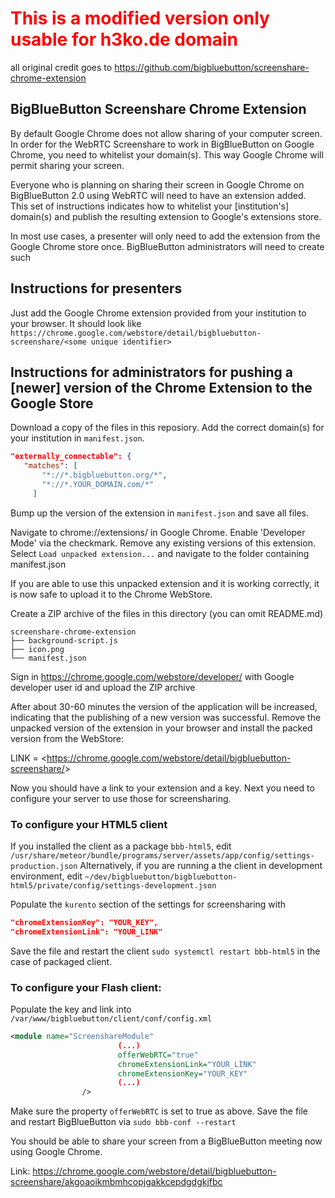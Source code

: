 # <span style="color:red">This is a modified version only usable for h3ko.de domain</span>

all original credit goes to <https://github.com/bigbluebutton/screenshare-chrome-extension>

## BigBlueButton Screenshare Chrome Extension

By default Google Chrome does not allow sharing of your computer screen. In order for the WebRTC Screenshare to work in BigBlueButton on Google Chrome, you need to whitelist your domain(s). This way Google Chrome will permit sharing your screen.

Everyone who is planning on sharing their screen in Google Chrome on BigBlueButton 2.0 using WebRTC will need to have an extension added. This set of instructions indicates how to whitelist your [institution's] domain(s) and publish the resulting extension to Google's extensions store.

In most use cases, a presenter will only need to add the extension from the Google Chrome store once.
BigBlueButton administrators will need to create such 

## Instructions for presenters

Just add the Google Chrome extension provided from your institution to your browser. It should look like
`https://chrome.google.com/webstore/detail/bigbluebutton-screenshare/<some unique identifier>`

## Instructions for administrators for pushing a [newer] version of the Chrome Extension to the Google Store

Download a copy of the files in this reposiory. Add the correct domain(s) for your institution in `manifest.json`.

```json
"externally_connectable": {
   "matches": [
       "*://*.bigbluebutton.org/*",
       "*://*.YOUR_DOMAIN.com/*"
     ]
````

Bump up the version of the extension in `manifest.json` and save all files.

Navigate to chrome://extensions/ in Google Chrome. Enable 'Developer Mode' via the checkmark. Remove any existing versions of this extension. Select `Load unpacked extension...` and navigate to the folder containing manifest.json

If you are able to use this unpacked extension and it is working correctly, it is now safe to upload it to the Chrome WebStore.

Create a ZIP archive of the files in this directory (you can omit README.md)

```file
screenshare-chrome-extension
├── background-script.js
├── icon.png
└── manifest.json
```


Sign in <https://chrome.google.com/webstore/developer/> with Google developer user id
and upload the ZIP archive

After about 30-60 minutes the version of the application will be increased, indicating that the publishing of a new version was successful. Remove the unpacked version of the extension in your browser and install the packed version from the WebStore:

LINK = <https://chrome.google.com/webstore/detail/bigbluebutton-screenshare/<KEY>>

Now you should have a link to your extension and a key. Next you need to configure your server to use those for screensharing.

### To configure your HTML5 client

If you installed the client as a package `bbb-html5`, edit `/usr/share/meteor/bundle/programs/server/assets/app/config/settings-production.json`
Alternatively, if you are running a the client in development environment, edit `~/dev/bigbluebutton/bigbluebutton-html5/private/config/settings-development.json`

Populate the `kurento` section of the settings for screensharing with

```json
"chromeExtensionKey": "YOUR_KEY",
"chromeExtensionLink": "YOUR_LINK"
```

Save the file and restart the client `sudo systemctl restart bbb-html5` in the case of packaged client.

### To configure your Flash client:

Populate the key and link into `/var/www/bigbluebutton/client/conf/config.xml`

```xml
<module name="ScreenshareModule"
                        (...)
                        offerWebRTC="true"
                        chromeExtensionLink="YOUR_LINK"
                        chromeExtensionKey="YOUR_KEY"
                        (...)
                />
```

Make sure the property `offerWebRTC` is set to true as above. Save the file and restart BigBlueButton via `sudo bbb-conf --restart`

You should be able to share your screen from a BigBlueButton meeting now using Google Chrome.

Link: <https://chrome.google.com/webstore/detail/bigbluebutton-screenshare/akgoaoikmbmhcopjgakkcepdgdgkjfbc>